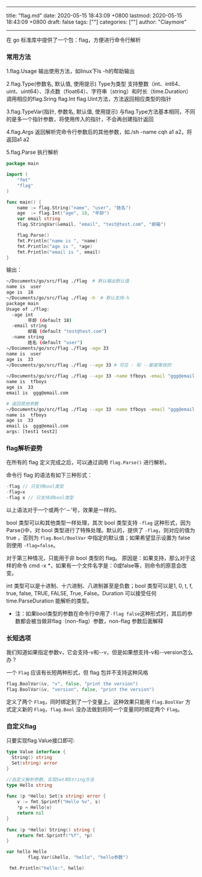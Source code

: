 
---
title: "flag.md"
date: 2020-05-15 18:43:09 +0800
lastmod: 2020-05-15 18:43:09 +0800
draft: false
tags: [""]
categories: [""]
author: "Claymore"

---
在 go 标准库中提供了一个包：flag，方便进行命令行解析



### 常用方法


1.flag.Usage
输出使用方法，如linux下ls -h的帮助输出

2.flag.Type(参数名, 默认值, 使用提示)
Type为类型 支持整数（int、int64、uint、uint64）、浮点数（float64）、字符串（string）和时长（time.Duration）
调用相应的flag.Sring flag.Int flag.Uint方法，方法返回相应类型的指针

3.flag.TypeVar(指针, 参数名, 默认值, 使用提示)
与flag.Type方法基本相同，不同的是多一个指针参数，将使用传入的指针，不会再创建指针返回

4.flag.Args
返回解析完命令行参数后的其他参数，如./sh -name cqh  a1 a2，将返回a1 a2

5.flag.Parse
执行解析




```go
package main

import (
    "fmt"
    "flag"
)

func main() {
    name := flag.String("name", "user", "姓名")
    age  := flag.Int("age", 18, "年龄")
    var email string
    flag.StringVar(&email, "email", "test@test.com", "邮箱")

    flag.Parse()
    fmt.Println("name is ", *name)
    fmt.Println("age is ", *age)
    fmt.Println("email is ", email)
}
```

输出：

```sh
~/Documents/go/src/flag ./flag  # 默认输出默认值
name is  user
age is  18
~/Documents/go/src/flag ./flag -h  # 默认支持-h
package main
Usage of ./flag:
  -age int
    	年龄 (default 18)
  -email string
    	邮箱 (default "test@test.com")
  -name string
    	姓名 (default "user")
~/Documents/go/src/flag ./flag -age 33
name is  user
age is  33
~/Documents/go/src/flag ./flag --age 33 # 可见 - 和 --都是等效的
          
~/Documents/go/src/flag ./flag --age 33 -name tfboys -email "ggg@email.com"
name is  tfboys
age is  33
email is  ggg@email.com

# 返回其他参数
~/Documents/go/src/flag ./flag --age 33 -name tfboys -email "ggg@email.com" test1 test2 
name is  tfboys
age is  33
email is  ggg@email.com
args: [test1 test2]
```





### flag解析姿势

在所有的 flag 定义完成之后，可以通过调用 `flag.Parse()` 进行解析。

命令行 flag 的语法有如下三种形式：

```cpp
-flag // 只支持bool类型
-flag=x
-flag x // 只支持非bool类型
```

以上语法对于一个或两个‘－’号，效果是一样的。

bool 类型可以和其他类型一样处理，其次 bool 类型支持 `-flag` 这种形式，因为Parse()中，对 bool 类型进行了特殊处理。默认的，提供了 `-flag`，则对应的值为 true ，否则为 `flag.Bool/BoolVar` 中指定的默认值；如果希望显示设置为 false 则使用 `-flag=false`。

对于第三种情况，只能用于非 bool 类型的 flag。 原因是：如果支持，那么对于这样的命令 cmd -x *，如果有一个文件名字是：0或false等，则命令的原意会改变。

int 类型可以是十进制、十六进制、八进制甚至是负数；bool 类型可以是1, 0, t, f, true, false, TRUE, FALSE, True, False。Duration 可以接受任何 time.ParseDuration 能解析的类型。

- 注：如果bool类型的参数在命令行中用了`-flag false`这种形式时，其后的参数都会被当做非flag（non-flag）参数，non-flag 参数后面解释



### 长短选项

我们知道如果指定参数v，它会支持-v和--v，但是如果想支持-v和--version怎么办？

一个 `Flag` 应该有长短两种形式，但 flag 包并不支持这种风格

```go
flag.BoolVar(&v, "v", false, "print the version")
flag.BoolVar(&v, "version", false, "print the version")
```

定义了两个 `Flag`，同时绑定到了一个变量上。这种效果只能用 `flag.BoolVar` 方式定义新的 `Flag`，`flag.Bool` 没办法做到将同一个变量同时绑定两个 `Flag`。





### 自定义flag

只要实现flag.Value接口即可:

```go
type Value interface {
  String() string
  Set(string) error
}

//自定义解析参数，实现Set和String方法
type Hello string
 
func (p *Hello) Set(s string) error {
    v := fmt.Sprintf("Hello %v", s)
    *p = Hello(v)
    return nil
}
 
func (p *Hello) String() string {
    return fmt.Sprintf("%f", *p)
}

var hello Hello
		flag.Var(&hello, "hello", "hello参数")

 fmt.Println("hello:", hello)
```

